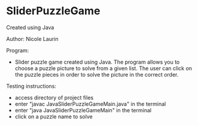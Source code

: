 # SliderPuzzleGame
Created using Java


Author: Nicole Laurin


Program:
 - Slider puzzle game created using Java. The program allows you to choose a puzzle picture to solve from a given list. The user can click on the puzzle pieces in order to solve the picture in the correct order.


Testing instructions:
  - access directory of project files
  - enter "javac JavaSliderPuzzleGameMain.java" in the terminal
  - enter "java JavaSliderPuzzleGameMain" in the terminal
  - click on a puzzle name to solve

